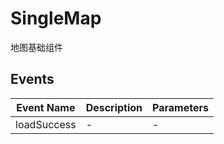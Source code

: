 # SingleMap

地图基础组件

## Events

<!-- @vuese:SingleMap:events:start -->
|Event Name|Description|Parameters|
|---|---|---|
|loadSuccess|-|-|

<!-- @vuese:SingleMap:events:end -->


